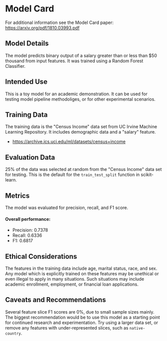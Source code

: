 # Model Card

For additional information see the Model Card paper: https://arxiv.org/pdf/1810.03993.pdf

## Model Details
The model predicts binary output of a salary greater than or less than $50 thousand from input features.  It was trained using a Random Forest Classifier.

## Intended Use
This is a toy model for an academic demonstration.  It can be used for testing model pipeline methodoliges, or for other experimental scenarios.

## Training Data
The training data is the "Census Income" data set from UC Irvine Machine Learning Repository.  It includes demographic data and a "salary" feature.
- https://archive.ics.uci.edu/ml/datasets/census+income

## Evaluation Data
25% of the data was selected at random from the "Census Income" data set for testing.  This is the default for the `train_test_split` function in scikit-learn.

## Metrics
The model was evaluated for precision, recall, and F1 score.  
#### Overall performance:
- Precision: 0.7378
- Recall: 0.6336
- F1: 0.6817

## Ethical Considerations
The features in the training data include age, marital status, race, and sex. Any model which is explicitly trained on these features may be unethical or even illegal to apply in many situations.  Such situations may include academic enrollment, employment, or financial loan applications.

## Caveats and Recommendations
Several feature slice F1 scores are 0%, due to small sample sizes mainly.  The biggest recommendation would be to use this model as a starting point for continued research and experimentation.  Try using a larger data set, or remove any features with under-represented slices, such as `native-country`.
